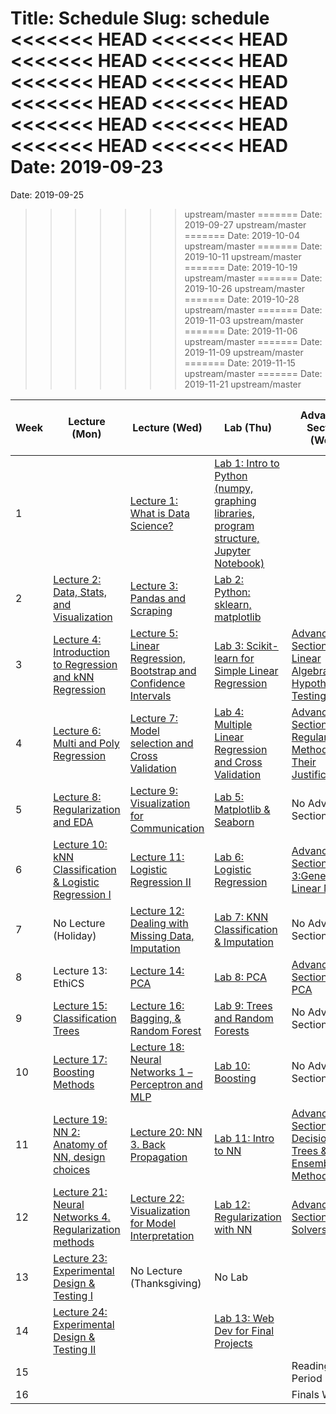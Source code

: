 Title: Schedule
Slug: schedule
<<<<<<< HEAD
<<<<<<< HEAD
<<<<<<< HEAD
<<<<<<< HEAD
<<<<<<< HEAD
<<<<<<< HEAD
<<<<<<< HEAD
<<<<<<< HEAD
<<<<<<< HEAD
<<<<<<< HEAD
<<<<<<< HEAD
<<<<<<< HEAD
Date: 2019-09-23
=======
Date: 2019-09-25
>>>>>>> upstream/master
=======
Date: 2019-09-27
>>>>>>> upstream/master
=======
Date: 2019-10-04
>>>>>>> upstream/master
=======
Date: 2019-10-11
>>>>>>> upstream/master
=======
Date: 2019-10-19
>>>>>>> upstream/master
=======
Date: 2019-10-26
>>>>>>> upstream/master
=======
Date: 2019-10-28
>>>>>>> upstream/master
=======
Date: 2019-11-03
>>>>>>> upstream/master
=======
Date: 2019-11-06
>>>>>>> upstream/master
=======
Date: 2019-11-09
>>>>>>> upstream/master
=======
Date: 2019-11-15
>>>>>>> upstream/master
=======
Date: 2019-11-21
>>>>>>> upstream/master


|Week|Lecture (Mon)|Lecture (Wed)|Lab (Thu)|Advanced Section (Wed)|Assignment (R:Released Tue - D:Due Wed)|
|-----|-----|-----|-----|-----|-----|
|1||[Lecture 1: What is Data Science?]({filename}/lectures/lecture1/index.md)|[Lab 1: Intro to Python (numpy, graphing libraries, program structure, Jupyter Notebook)]({filename}/labs/lab01/index.md)||R:HW0|
|2|[Lecture 2: Data, Stats, and Visualization]({filename}/lectures/lecture2/index.md)|[Lecture 3: Pandas and Scraping]({filename}/lectures/lecture3/index.md)|[Lab 2: Python: sklearn, matplotlib]({filename}/labs/lab02/index.md)||R:HW1 - D:HW0|
|3|[Lecture 4: Introduction to Regression and kNN Regression ]({filename}/lectures/lecture4/index.md)|[Lecture 5: Linear Regression, Bootstrap and Confidence Intervals]({filename}/lectures/lecture5/index.md)|[Lab 3: Scikit-learn for Simple Linear Regression]({filename}/labs/lab03/index.md)|[Advanced Section 1: Linear Algebra and Hypothesis Testing]({filename}/a-section/a-sec1/index.md)|R:HW2 - D:HW1|
|4|[Lecture 6: Multi and Poly Regression]({filename}/lectures/lecture6/index.md)|[Lecture 7: Model selection and Cross Validation]({filename}/lectures/lecture7/index.md)|[Lab 4: Multiple Linear Regression and Cross Validation]({filename}/labs/lab04/index.md)|[Advanced Section 2: Regularization Methods and Their Justifications]({filename}/a-section/a-section2/index.md)|R:HW3 - D:HW2|
|5|[Lecture 8: Regularization and EDA]({filename}/lectures/lecture8/index.md)|[Lecture 9: Visualization for Communication]({filename}/lectures/lecture9/index.md)|[Lab 5: Matplotlib & Seaborn]({filename}/labs/lab05/index.md)|No Advanced Section|No Assignment|
|6|[Lecture 10: kNN Classification & Logistic Regression I]({filename}/lectures/lecture10/index.md)|[Lecture 11: Logistic Regression II]({filename}/lectures/lecture11/index.md)|[Lab 6: Logistic Regression]({filename}/labs/lab06/index.md)|[Advanced Section 3:Generalized Linear Models]({filename}/a-section/a-section3/index.md)|R:HW4 (individual) - D:HW3|
|7|No Lecture (Holiday)|[Lecture 12: Dealing with Missing Data, Imputation]({filename}/lectures/lecture12/index.md)|[Lab 7: KNN Classification & Imputation]({filename}/labs/lab07/index.md)|No Advanced Section|No Assignment|
|8|Lecture 13:  EthiCS|[Lecture 14: PCA]({filename}/lectures/lecture14/index.md)|[Lab 8: PCA]({filename}/labs/lab08/index.md)|[Advanced Sections 4: PCA]({filename}/a-section/a-sec4/index.md)|R:HW5 - D:HW4|
|9|[Lecture 15: Classification Trees]({filename}/lectures/lecture15/index.md)|[Lecture 16: Bagging, & Random Forest]({filename}/lectures/lecture16/index.md)|[Lab 9: Trees and Random Forests]({filename}/labs/lab09/index.md)|No Advanced Section|R:HW6 - D:HW5|
|10|[Lecture 17: Boosting Methods]({filename}/lectures/lecture17/index.md)|[Lecture 18: Neural Networks 1 – Perceptron and MLP]({filename}/lectures/lecture18/index.md)|[Lab 10: Boosting]({filename}/labs/lab10/index.md)|No Advanced Section|No Assignment|
|11|[Lecture 19: NN 2: Anatomy of NN, design choices]({filename}/lectures/lecture19/index.md)|[Lecture 20: NN 3. Back Propagation]({filename}/lectures/lecture20/index.md)|[Lab 11: Intro to NN]({filename}/labs/lab11/index.md)|[Advanced Sections 5: Decision Trees & Ensemble Methods]({filename}/a-section/a-sec5/index.md)|R:HW7 (individual) -  D:HW6|
|12|[Lecture 21: Neural Networks 4. Regularization methods]({filename}/lectures/lecture21/index.md)|[Lecture 22: Visualization for Model Interpretation]({filename}/lectures/lecture22/index.md)|[Lab 12: Regularization with NN]({filename}/labs/lab12/index.md)|[Advanced Sections 6: Solvers]({filename}/a-section/a-sec6/index.md)|No Assignment|
|13|[Lecture 23: Experimental Design & Testing I]({filename}/lectures/lecture23/index.md)|No Lecture (Thanksgiving)|No Lab||R:HW8 - D:HW7 *[Due on Tuesday]*|
|14|[Lecture 24: Experimental Design & Testing II]({filename}/lectures/lecture24/index.md)||[Lab 13: Web Dev for Final Projects]({filename}/labs/lab13/index.md)||D:HW8|
|15||||Reading Period||
|16||||Finals Week||
